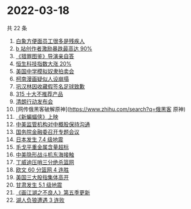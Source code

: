 # 2022-03-18

共 22 条

<!-- BEGIN -->
<!-- 最后更新时间 Fri Mar 18 2022 14:09:51 GMT+0800 (China Standard Time) -->

1. [白象方便面员工很多是残疾人](https://www.zhihu.com/search?q=白象)
1. [b 站创作者激励暴跌最高达 90%](https://www.zhihu.com/search?q=哔哩哔哩)
1. [《猎罪图鉴》导演亲自答](https://www.zhihu.com/search?q=猎罪图鉴)
1. [恒生科技指数大涨 20%](https://www.zhihu.com/search?q=恒生科技指数)
1. [美国中学模拟奴隶拍卖会](https://www.zhihu.com/search?q=模拟奴隶拍卖会)
1. [柯南漫画疑似人设崩塌](https://www.zhihu.com/search?q=柯南)
1. [巩汉林因收藏假签名足球致歉](https://www.zhihu.com/search?q=巩汉林)
1. [315 十大不推荐产品](https://www.zhihu.com/search?q=十大不推荐产品)
1. [清朗行动发布会](https://www.zhihu.com/search?q=清朗行动)
1. [网传俄黑客破解原神](https://www.zhihu.com/search?q=俄黑客 原神)
1. [《新蝙蝠侠》上映](https://www.zhihu.com/search?q=新蝙蝠侠)
1. [中美监管机构对中概股保持沟通](https://www.zhihu.com/search?q=中美监管机构)
1. [国务院金融委召开专题会议](https://www.zhihu.com/search?q=国务院金融委)
1. [日本发生 7.4 级地震](https://www.zhihu.com/search?q=日本地震)
1. [毛戈平重金属含量超标](https://www.zhihu.com/search?q=毛戈平)
1. [中美隐形战斗机东海接触](https://www.zhihu.com/search?q=中美隐形战斗机)
1. [丁威迪压哨三分绝杀篮网](https://www.zhihu.com/search?q=篮网)
1. [欧文 60 分篮网 4 连胜](https://www.zhihu.com/search?q=篮网)
1. [美国三大股指集体高开](https://www.zhihu.com/search?q=美股大涨)
1. [甘肃发生 5.1 级地震](https://www.zhihu.com/search?q=甘肃地震)
1. [《画江湖之不良人》第五季更新](https://www.zhihu.com/search?q=画江湖之不良人)
1. [湖人负狼遭遇 3 连败](https://www.zhihu.com/search?q=湖人)

<!-- END -->
